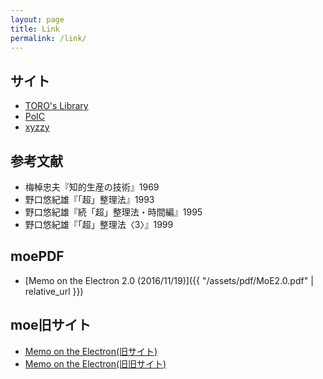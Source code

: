 ```yaml
---
layout: page
title: Link
permalink: /link/
---
```


## サイト

- [TORO's Library](http://toro.d.dooo.jp/index.html)
- [PoIC](https://scrapbox.io/poic/)
- [xyzzy](http://xyzzy-022.github.io/)

## 参考文献

- 梅棹忠夫『知的生産の技術』1969
- 野口悠紀雄『「超」整理法』1993
- 野口悠紀雄『続「超」整理法・時間編』1995
- 野口悠紀雄『「超」整理法〈3〉』1999

## moePDF

- [Memo on the Electron 2.0 (2016/11/19)]({{ "/assets/pdf/MoE2.0.pdf" | relative_url }})

## moe旧サイト

- [Memo on the Electron(旧サイト)](https://sites.google.com/site/moesystem/)
- [Memo on the Electron(旧旧サイト)](https://sites.google.com/site/moemethod/)
